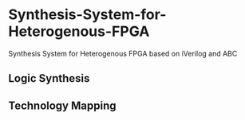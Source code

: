 # Synthesis-System-for-Heterogenous-FPGA
Synthesis System for Heterogenous FPGA based on iVerilog and ABC

## Logic Synthesis

## Technology Mapping
